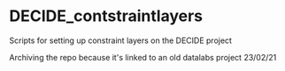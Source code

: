 # DECIDE_contstraintlayers
Scripts for setting up constraint layers on the DECIDE project

Archiving the repo because it's linked to an old datalabs project 23/02/21 
